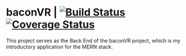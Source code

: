 # baconVR | [![Build Status](https://travis-ci.org/cameronmbacon/baconVR-back.svg?branch=master)](https://travis-ci.org/cameronmbacon/baconVR-back) [![Coverage Status](https://coveralls.io/repos/github/cameronmbacon/baconVR-back/badge.svg?branch=master)](https://coveralls.io/github/cameronmbacon/baconVR-back?branch=master)
This project serves as the Back End of the baconVR project, which is my introductory application for the MERN stack. 
